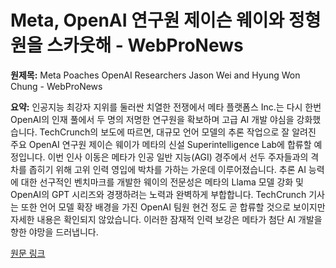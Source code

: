 # Meta, OpenAI 연구원 제이슨 웨이와 정형원을 스카웃해 - WebProNews

**원제목:** Meta Poaches OpenAI Researchers Jason Wei and Hyung Won Chung - WebProNews

**요약:** 인공지능 최강자 지위를 둘러싼 치열한 전쟁에서 메타 플랫폼스 Inc.는 다시 한번 OpenAI의 인재 풀에서 두 명의 저명한 연구원을 확보하며 고급 AI 개발 야심을 강화했습니다. 
TechCrunch의 보도에 따르면, 대규모 언어 모델의 추론 작업으로 잘 알려진 주요 OpenAI 연구원 제이슨 웨이가 메타의 신설 Superintelligence Lab에 합류할 예정입니다. 이번 인사 이동은 메타가 인공 일반 지능(AGI) 경주에서 선두 주자들과의 격차를 좁히기 위해 고위 인력 영입에 박차를 가하는 가운데 이루어졌습니다.
추론 AI 능력에 대한 선구적인 벤치마크를 개발한 웨이의 전문성은 메타의 Llama 모델 강화 및 OpenAI의 GPT 시리즈와 경쟁하려는 노력과 완벽하게 부합합니다. TechCrunch 기사는 또한 언어 모델 확장 배경을 가진 OpenAI 팀원 현건 정도 곧 합류할 것으로 보이지만 자세한 내용은 확인되지 않았습니다. 이러한 잠재적 인력 보강은 메타가 첨단 AI 개발을 향한 야망을 드러냅니다.

[원문 링크](https://www.webpronews.com/meta-poaches-openai-researchers-jason-wei-and-hyung-won-chung/)
